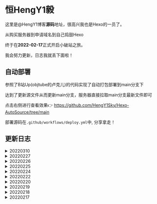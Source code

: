 #  恒HengY1毅

这里是@HengY1博客**源码**地址，很高兴我也是Hexo的一员了。

从购买服务器到申请域名到自己捣鼓Hexo

终于在**2022-02-17**正式开启小破站之旅。

我会努力更新，日志我就丢下面啦！

## 自动部署

参照了B站Up(objtube的卢克儿)的代码实现了自动打包部署到main分支下

达到了更新源文件从而更新main分支，服务器直接拉取main分支最新文件即可

点击右侧进行查看效果👉 https://github.com/HengY1Sky/Hexo-AutoSource/tree/main

部署源码在`.github/workflows/deploy.yml`中, 分享拿走！

##  更新日志

<details>
  <summary>20220310</summary>
  <h3>发布文章</h3>

  - 添加M1芯片从零安装Burpsuit
</details>

<details>
  <summary>20220227</summary>
  <h3>添加文章</h3>

  - 添加Ubuntu下Corntab找出报错原因
</details>

<details>
  <summary>20220226</summary>
  <h3>添加自我介绍</h3>

  - 添加自我介绍
</details>

<details>
  <summary>20220225</summary>
  <h3>添加文章</h3>

  - 添加了Fail2ban防御
</details>

<details>
  <summary>20220224</summary>
  <h3>添加介绍</h3>

  - 更新了服务页面
  - 添加了水费接口
  - 迁移 MAC上RabbitMQ从安装到用GO快速实现搬移
  - 添加Robots.txt
</details>

<details>
  <summary>20220222</summary>
  <h3>添加403 503</h3>

  - 添加了403 503页面
  - 添加文章 Ubuntu纯命令行走Clash终端代理-Linux同理
  - 压缩网站文件
  - 添加文章 Python浅谈多线程 Go实现基础密码加密解密
  - 迁移 树莓派文章
</details>

<details>
  <summary>20220220</summary>
  <h3>修正日期，添加文章</h3>

  - 修正了原文的日期
  - 加入文章 Docker日常究竟要怎么用
  - 更新文章 Docker日常究竟要怎么用
  - 加入打赏功能
  - 加入文章 学习Python高级编程到asyncio并发实践
  - 加入文章 日常中的Git怎么使用
</details>

<details>
  <summary>20220219</summary>
  <h3>加入URL算法</h3>

  - 加入了hexo-abbrlink简化
  - 加入文章 Js逆向练习制造Token与Id
  - 添加百度sitemap
</details>

<details>
  <summary>20220218</summary>
  <h3>加入搜索系统，更新留言板</h3>

  - 加入了本地搜索系统
  - 留言板上BB了两句
  - 添加友链规则
  - 引入[iconfont](https://www.iconfont.cn/)
  - 代码片段更换为等宽字体
  - 上CDN加速以及强制跳转HTTPS
  - 首页图片更新
  - 创建文章 数字取证究竟如何入门
</details>

<details>
  <summary>20220217</summary>
  <h3>初始化博客网站，实现自动化部署</h3>
  <p>今天域名终于审批下来了耶～</br>在原来的基础上开始部署公网系统。</p>

- 添加网站分析统计，使用[谷歌分析](https://www.google.com/analytics/)
- 使用`Twikoo`作为[网站的评价系统](https://twikoo.js.org/quick-start.html#%E4%BA%91%E5%87%BD%E6%95%B0%E9%83%A8%E7%BD%B2)
- 添加了Akismet 反垃圾服务
- 添加了即时的[微信消息推送](https://sct.ftqq.com/)
- 谷歌分析延迟改为[百度分析](https://tongji.baidu.com/sc-web)

</details>